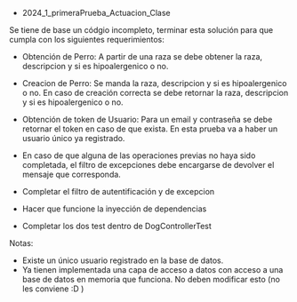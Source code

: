 - 2024_1_primeraPrueba_Actuacion_Clase

Se tiene de base un códgio incompleto, terminar esta solución para que cumpla con los siguientes requerimientos:

- Obtención de Perro: 
A partir de una raza se debe obtener la raza, descripcion y si es hipoalergenico o no.

- Creacion de Perro:
Se manda la raza, descripcion y si es hipoalergenico o no.
En caso de creación correcta se debe retornar la raza, descripcion y si es hipoalergenico o no.

- Obtención de token de Usuario:
Para un email y contraseña se debe retornar el token en caso de que exista. En esta prueba va a haber un usuario único ya registrado.

- En caso de que alguna de las operaciones previas no haya sido completada, el filtro de excepciones debe encargarse de devolver el mensaje que corresponda.

- Completar el filtro de autentificación y de excepcion

- Hacer que funcione la inyección de dependencias

- Completar los dos test dentro de DogControllerTest

Notas:
- Existe un único usuario registrado en la base de datos.
- Ya tienen implementada una capa de acceso a datos con acceso a una base de datos en memoria que funciona. No deben modificar esto (no les conviene :D )